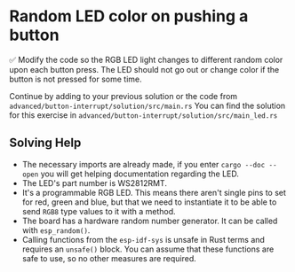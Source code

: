 # Random LED color on pushing a button

✅ Modify the code so the RGB LED light changes to different random color upon each button press. The LED should not go out or change color if the button is not pressed for some time. 

Continue by adding to your previous solution or the code from `advanced/button-interrupt/solution/src/main.rs`
You can find the solution for this exercise in `advanced/button-interrupt/solution/src/main_led.rs`

## Solving Help

* The necessary imports are already made, if you enter `cargo --doc --open` you will get helping documentation regarding the LED.
* The LED's part number is WS2812RMT. 
* It's a programmable RGB LED. This means there aren't single pins to set for red, green and blue, but that we need to instantiate it to be able to send `RGB8` type values to it with a method.
* The board has a hardware random number generator. It can be called with `esp_random()`.
* Calling functions from the `esp-idf-sys` is unsafe in Rust terms and requires an `unsafe()` block. You can assume that these functions are safe to use, so no other measures are required. 

